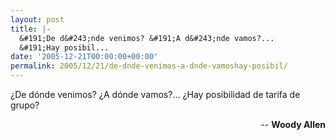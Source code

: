 ```yaml
---
layout: post
title: |-
  &#191;De d&#243;nde venimos? &#191;A d&#243;nde vamos?...
  &#191;Hay posibil...
date: '2005-12-21T00:00:00+00:00'
permalink: 2005/12/21/de-dnde-venimos-a-dnde-vamoshay-posibil/
---
```

<p class="frase">&#191;De d&#243;nde venimos? &#191;A d&#243;nde vamos?...
&#191;Hay posibilidad de tarifa de grupo?</p><p style="text-align:right;">-- <strong>Woody Allen</strong></p>
